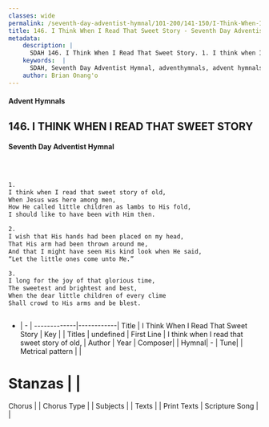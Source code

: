 ```yaml
---
classes: wide
permalink: /seventh-day-adventist-hymnal/101-200/141-150/I-Think-When-I-Read-That-Sweet-Story/
title: 146. I Think When I Read That Sweet Story - Seventh Day Adventist Hymnal
metadata:
    description: |
      SDAH 146. I Think When I Read That Sweet Story. 1. I think when I read that sweet story of old, When Jesus was here among men, How He called little children as lambs to His fold, I should like to have been with Him then.
    keywords:  |
      SDAH, Seventh Day Adventist Hymnal, adventhymnals, advent hymnals, I Think When I Read That Sweet Story, I think when I read that sweet story of old, 
    author: Brian Onang'o
---
```


#### Advent Hymnals
## 146. I THINK WHEN I READ THAT SWEET STORY
#### Seventh Day Adventist Hymnal

```txt



1.
I think when I read that sweet story of old,
When Jesus was here among men,
How He called little children as lambs to His fold,
I should like to have been with Him then.

2.
I wish that His hands had been placed on my head,
That His arm had been thrown around me,
And that I might have seen His kind look when He said,
“Let the little ones come unto Me.”

3.
I long for the joy of that glorious time,
The sweetest and brightest and best,
When the dear little children of every clime
Shall crowd to His arms and be blest.



```

- |   -  |
-------------|------------|
Title | I Think When I Read That Sweet Story |
Key |  |
Titles | undefined |
First Line | I think when I read that sweet story of old, |
Author | 
Year | 
Composer|  |
Hymnal|  - |
Tune|  |
Metrical pattern | |
# Stanzas |  |
Chorus |  |
Chorus Type |  |
Subjects |  |
Texts |  |
Print Texts | 
Scripture Song |  |
  
